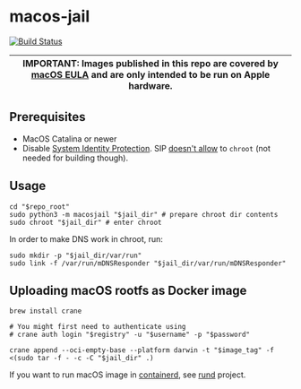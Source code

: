 # macos-jail

[![Build Status](https://github.com/macOScontainers/macos-jail/workflows/CI/badge.svg?branch=master)](https://github.com/slonopotamus/macos-jail/actions?query=branch%3Amaster)

| IMPORTANT: Images published in this repo are covered by [macOS EULA](https://www.apple.com/legal/sla/) and are only intended to be run on Apple hardware. |
|-----------------------------------------------------------------------------------------------------------------------------------------------------------|

## Prerequisites

* MacOS Catalina or newer
* Disable [System Identity Protection](https://developer.apple.com/documentation/security/disabling_and_enabling_system_integrity_protection).
SIP [doesn't allow](https://github.com/containerd/containerd/discussions/5525#discussioncomment-2685649) to `chroot` (not needed for building though).

## Usage

```shell
cd "$repo_root"
sudo python3 -m macosjail "$jail_dir" # prepare chroot dir contents
sudo chroot "$jail_dir" # enter chroot
```

In order to make DNS work in chroot, run:

```shell
sudo mkdir -p "$jail_dir/var/run"
sudo link -f /var/run/mDNSResponder "$jail_dir/var/run/mDNSResponder"
```

## Uploading macOS rootfs as Docker image

```shell
brew install crane

# You might first need to authenticate using
# crane auth login "$registry" -u "$username" -p "$password"

crane append --oci-empty-base --platform darwin -t "$image_tag" -f <(sudo tar -f - -c -C "$jail_dir" .)
```

If you want to run macOS image in [containerd](https://containerd.io), see [rund](https://github.com/macOScontainers/rund) project.
